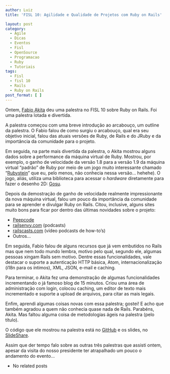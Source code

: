 ```yaml
---
author: Luiz
title: 'FISL 10: Agilidade e Qualidade de Projetos com Ruby on Rails'

layout: post
category:
  - Agile
  - Dicas
  - Eventos
  - Fisl
  - OpenSource
  - Programacao
  - Ruby
  - Tutoriais
tags:
  - Fisl
  - fisl 10
  - Rails
  - Ruby on Rails
post_format: [ ]
---
```

Ontem, [Fabio Akita][1] deu uma palestra no FISL 10 sobre Ruby on Rails. Foi uma palestra lotada e divertida.

A palestra começou com uma breve introdução ao arcabouço, um outline da palestra. O Fabio falou de como surgiu o arcabouço, qual era seu objetivo inicial, falou das atuais versões de Ruby, de Rails e do JRuby e da importância da comunidade para o projeto.

Em seguida, na parte mais divertida da palestra, o Akita mostrou alguns dados sobre a performance da máquina virtual de Ruby. Mostrou, por exemplo, o ganho de velocidade da versão 1.8 para a versão 1.9 da máquina virtual “padrão” de Ruby por meio de um jogo muito interessante chamado “[Rubystein][2]” que eu, pelo menos, não conhecia nessa versão… hehehe). O jogo, aliás, utiliza uma biblioteca para acessar o *hardware* diretamente para fazer o desenho 2D: [Gosu][3].

Depois da demostração de ganho de velocidade realmente impressionante da nova máquina virtual, falou um pouco da importância da comunidade para se aprender e divulgar Ruby on Rails. Citou, inclusive, alguns sites muito bons para ficar por dentro das últimas novidades sobre o projeto:

*   [Peepcode][4]
*   [railsenvy.com][5] (podcasts)
*   [railscasts.com][6] (vídeo podcasts de how-to’s)
*   Outros…

Em seguida, Fabio falou de alguns recursos que já vem embutidos no Rails mas que nem todo mundo lembra, motivo pelo qual, segundo ele, algumas pessoas xingam Rails sem motivo. Dentre essas funcionalidades, vale destacar o suporte a autenticação HTTP básica, Atom, internacionalização (i18n para os íntimos), XML, JSON, e-mail e caching.

Para terminar, o Akita fez uma demonstração de algumas funcionalidades incrementando o já famoso blog de 15 minutos. Criou uma área de administração com login, colocou caching, um editor de texto mais incrementado e suporte a upload de arquivos, para citar as mais legais.

Enfim, aprendi algumas coisas novas com essa palestra; gostei! E acho que também agradou a quem não conhecia quase nada de Rails. Parabéns, Akita. Mas faltou alguma coisa de metodologias ágeis na palestra (pelo título).

O código que ele mostrou na palestra está no [GitHub][7] e os slides, no [SlideShare][8].

Assim que der tempo falo sobre as outras três palestras que assisti ontem, apesar da visita do nosso presidente ter atrapalhado um pouco o andamento do evento… 

*   No related posts












 [1]: http://akitaonrails.com
 [2]: http://github.com/FooBarWidget/rubystein/tree/master
 [3]: http://code.google.com/p/gosu/
 [4]: http://peepcode.com/
 [5]: http://railsenvy.com
 [6]: http://railscasts.com
 [7]: http://github.com/akitaonrails/fisl_10_demo/tree
 [8]: http://www.slideshare.net/akitaonrails/fisl-10





